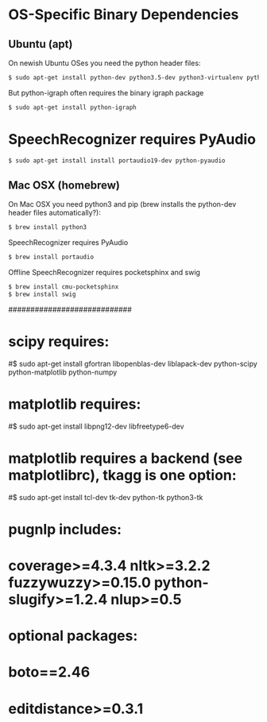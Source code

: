 # OS-Specific Binary Dependencies

## Ubuntu (apt)

On newish Ubuntu OSes you need the python header files:

```bash
$ sudo apt-get install python-dev python3.5-dev python3-virtualenv python-pip build-essential gfortran
```

But python-igraph often requires the binary igraph package
```bash
$ sudo apt-get install python-igraph
```

# SpeechRecognizer requires PyAudio
```bash
$ sudo apt-get install install portaudio19-dev python-pyaudio
```

## Mac OSX (homebrew)

On Mac OSX you need python3 and pip (brew installs the python-dev header files automatically?):
```bash
$ brew install python3
```

SpeechRecognizer requires PyAudio
```bash
$ brew install portaudio
```

Offline SpeechRecognizer requires pocketsphinx and swig
```bash
$ brew install cmu-pocketsphinx
$ brew install swig
```

############################
# scipy requires:
#$ sudo apt-get install gfortran libopenblas-dev liblapack-dev python-scipy python-matplotlib python-numpy

# matplotlib requires:
#$ sudo apt-get install libpng12-dev libfreetype6-dev

# matplotlib requires a backend (see matplotlibrc), tkagg is one option:
#$ sudo apt-get install tcl-dev tk-dev python-tk python3-tk

# pugnlp includes:
# coverage>=4.3.4 nltk>=3.2.2 fuzzywuzzy>=0.15.0 python-slugify>=1.2.4 nlup>=0.5

# optional packages:
# boto==2.46
# editdistance>=0.3.1

